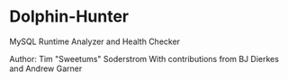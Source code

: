 Dolphin-Hunter
==============

MySQL Runtime Analyzer and Health Checker

Author: Tim "Sweetums" Soderstrom
With contributions from BJ Dierkes and Andrew Garner

